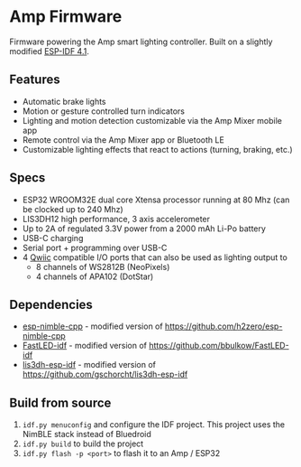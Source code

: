 # Amp Firmware

Firmware powering the Amp smart lighting controller. Built on a slightly modified [ESP-IDF 4.1](https://github.com/intentfulmotion/esp-idf).

## Features
* Automatic brake lights
* Motion or gesture controlled turn indicators
* Lighting and motion detection customizable via the Amp Mixer mobile app
* Remote control via the Amp Mixer app or Bluetooth LE
* Customizable lighting effects that react to actions (turning, braking, etc.)

## Specs
* ESP32 WROOM32E dual core Xtensa processor running at 80 Mhz (can be clocked up to 240 Mhz)
* LIS3DH12 high performance, 3 axis accelerometer
* Up to 2A of regulated 3.3V power from a 2000 mAh Li-Po battery
* USB-C charging
* Serial port + programming over USB-C
* 4 [Qwiic](https://www.sparkfun.com/qwiic) compatible I/O ports that can also be used as lighting output to
  * 8 channels of WS2812B (NeoPixels)
  * 4 channels of APA102 (DotStar)

## Dependencies

* [esp-nimble-cpp](https://github.com/intentfulmotion/esp-nimble-cpp) - modified version of https://github.com/h2zero/esp-nimble-cpp
* [FastLED-idf](https://github.com/intentfulmotion/FastLED-idf) - modified version of https://github.com/bbulkow/FastLED-idf
* [lis3dh-esp-idf](https://github.com/intentfulmotion/lis3dh-esp-idf) - modified version of https://github.com/gschorcht/lis3dh-esp-idf

## Build from source

1. `idf.py menuconfig` and configure the IDF project. This project uses the NimBLE stack instead of Bluedroid
2. `idf.py build` to build the project
3. `idf.py flash -p <port>` to flash it to an Amp / ESP32
